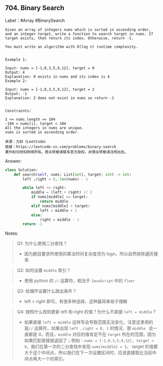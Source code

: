 ## 704. Binary Search

Label：#Array #BinarySearch

```te
Given an array of integers nums which is sorted in ascending order, and an integer target, write a function to search target in nums. If target exists, then return its index. Otherwise, return -1.

You must write an algorithm with O(log n) runtime complexity.
 

Example 1:

Input: nums = [-1,0,3,5,9,12], target = 9
Output: 4
Explanation: 9 exists in nums and its index is 4
Example 2:

Input: nums = [-1,0,3,5,9,12], target = 2
Output: -1
Explanation: 2 does not exist in nums so return -1
 

Constraints:

1 <= nums.length <= 104
-104 < nums[i], target < 104
All the integers in nums are unique.
nums is sorted in ascending order.

来源：力扣（LeetCode）
链接：https://leetcode-cn.com/problems/binary-search
著作权归领扣网络所有。商业转载请联系官方授权，非商业转载请注明出处。
```



Answer:

```python
class Solution:
    def search(self, nums: List[int], target: int) -> int:
        left ,right = 0, len(nums) - 1

        while left <= right:
            middle = (left + right) // 2
            if nums[middle] == target:
                return middle
            elif nums[middle] < target:
                left = middle + 1
            else:
                right = middle - 1
        return -1
```



Notes:

> Q1: 为什么使用二分查找？
>
> - 因为题目要求所使用的算法时间复杂度须为 logn，所以自然排除遍历搜索



> Q2: 如何设置 `middle` 索引？
>
> - 使用 python 的 `//` 运算符，相当于 `JavaScript` 中的 `floor`



> Q3: 给循环设置什么跳出条件？
>
> - left > right 即可，有很多种选择，这种最简单易于理解



> Q4: 按照什么规则更新 left 和 right 的值？为什么不直接 `left = middle` ?
>
> - 如果直接 `left = middle` 这样写会导致范围无法变化，注意这里用的是`//` 运算符，如果出现 `left ,right = 0, 1` 的情况，那 `middle ` 会一直都是 0。而且，`middle` 对应的值肯定不在 `target` 所在的范围，因为如果匹配直接就返回了；例如：`nums = [-1,0,3,5,9,12], target = 9`，我们在第一次的二分查找中发现 `nums[middle] = 3`， target 的值要大于这个中间点，所以我们在下一次设置区间时，应该直接取比当前中间点再大一个的索引。





